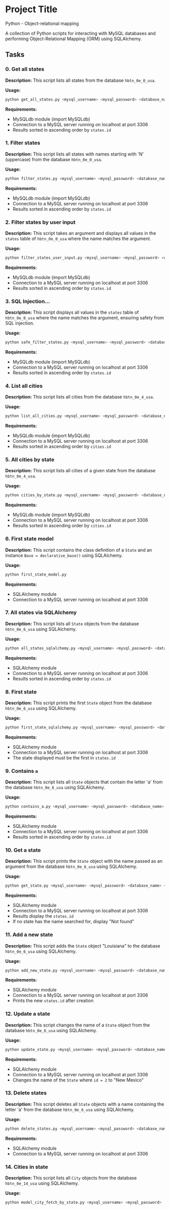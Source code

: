 
# Project Title
Python - Object-relational mapping

A collection of Python scripts for interacting with MySQL databases and performing Object-Relational Mapping (ORM) using SQLAlchemy.

## Tasks

### 0. Get all states

**Description:** This script lists all states from the database `hbtn_0e_0_usa`.

**Usage:**
```bash
python get_all_states.py <mysql_username> <mysql_password> <database_name>
```

**Requirements:**
- MySQLdb module (import MySQLdb)
- Connection to a MySQL server running on localhost at port 3306
- Results sorted in ascending order by `states.id`

### 1. Filter states

**Description:** This script lists all states with names starting with 'N' (uppercase) from the database `hbtn_0e_0_usa`.

**Usage:**
```bash
python filter_states.py <mysql_username> <mysql_password> <database_name>
```

**Requirements:**
- MySQLdb module (import MySQLdb)
- Connection to a MySQL server running on localhost at port 3306
- Results sorted in ascending order by `states.id`

### 2. Filter states by user input

**Description:** This script takes an argument and displays all values in the `states` table of `hbtn_0e_0_usa` where the name matches the argument.

**Usage:**
```bash
python filter_states_user_input.py <mysql_username> <mysql_password> <database_name> <state_name>
```

**Requirements:**
- MySQLdb module (import MySQLdb)
- Connection to a MySQL server running on localhost at port 3306
- Results sorted in ascending order by `states.id`

### 3. SQL Injection...

**Description:** This script displays all values in the `states` table of `hbtn_0e_0_usa` where the name matches the argument, ensuring safety from SQL injection.

**Usage:**
```bash
python safe_filter_states.py <mysql_username> <mysql_password> <database_name> <state_name>
```

**Requirements:**
- MySQLdb module (import MySQLdb)
- Connection to a MySQL server running on localhost at port 3306
- Results sorted in ascending order by `states.id`

### 4. List all cities

**Description:** This script lists all cities from the database `hbtn_0e_4_usa`.

**Usage:**
```bash
python list_all_cities.py <mysql_username> <mysql_password> <database_name>
```

**Requirements:**
- MySQLdb module (import MySQLdb)
- Connection to a MySQL server running on localhost at port 3306
- Results sorted in ascending order by `cities.id`

### 5. All cities by state

**Description:** This script lists all cities of a given state from the database `hbtn_0e_4_usa`.

**Usage:**
```bash
python cities_by_state.py <mysql_username> <mysql_password> <database_name> <state_name>
```

**Requirements:**
- MySQLdb module (import MySQLdb)
- Connection to a MySQL server running on localhost at port 3306
- Results sorted in ascending order by `cities.id`

### 6. First state model

**Description:** This script contains the class definition of a `State` and an instance `Base = declarative_base()` using SQLAlchemy.

**Usage:**
```bash
python first_state_model.py
```

**Requirements:**
- SQLAlchemy module
- Connection to a MySQL server running on localhost at port 3306

### 7. All states via SQLAlchemy

**Description:** This script lists all `State` objects from the database `hbtn_0e_6_usa` using SQLAlchemy.

**Usage:**
```bash
python all_states_sqlalchemy.py <mysql_username> <mysql_password> <database_name>
```

**Requirements:**
- SQLAlchemy module
- Connection to a MySQL server running on localhost at port 3306
- Results sorted in ascending order by `states.id`

### 8. First state

**Description:** This script prints the first `State` object from the database `hbtn_0e_6_usa` using SQLAlchemy.

**Usage:**
```bash
python first_state_sqlalchemy.py <mysql_username> <mysql_password> <database_name>
```

**Requirements:**
- SQLAlchemy module
- Connection to a MySQL server running on localhost at port 3306
- The state displayed must be the first in `states.id`

### 9. Contains `a`

**Description:** This script lists all `State` objects that contain the letter 'a' from the database `hbtn_0e_6_usa` using SQLAlchemy.

**Usage:**
```bash
python contains_a.py <mysql_username> <mysql_password> <database_name>
```

**Requirements:**
- SQLAlchemy module
- Connection to a MySQL server running on localhost at port 3306
- Results sorted in ascending order by `states.id`

### 10. Get a state

**Description:** This script prints the `State` object with the name passed as an argument from the database `hbtn_0e_6_usa` using SQLAlchemy.

**Usage:**
```bash
python get_state.py <mysql_username> <mysql_password> <database_name> <state_name>
```

**Requirements:**
- SQLAlchemy module
- Connection to a MySQL server running on localhost at port 3306
- Results display the `states.id`
- If no state has the name searched for, display "Not found"

### 11. Add a new state

**Description:** This script adds the `State` object "Louisiana" to the database `hbtn_0e_6_usa` using SQLAlchemy.

**Usage:**
```bash
python add_new_state.py <mysql_username> <mysql_password> <database_name>
```

**Requirements:**
- SQLAlchemy module
- Connection to a MySQL server running on localhost at port 3306
- Prints the new `states.id` after creation

### 12. Update a state

**Description:** This script changes the name of a `State` object from the database `hbtn_0e_6_usa` using SQLAlchemy.

**Usage:**
```bash
python update_state.py <mysql_username> <mysql_password> <database_name>
```

**Requirements:**
- SQLAlchemy module
- Connection to a MySQL server running on localhost at port 3306
- Changes the name of the `State` where `id = 2` to "New Mexico"

### 13. Delete states

**Description:** This script deletes all `State` objects with a name containing the letter 'a' from the database `hbtn_0e_6_usa` using SQLAlchemy.

**Usage:**
```bash
python delete_states.py <mysql_username> <mysql_password> <database_name>
```

**Requirements:**
- SQLAlchemy module
- Connection to a MySQL server running on localhost at port 3306

### 14. Cities in state

**Description:** This script lists all `City` objects from the database `hbtn_0e_14_usa` using SQLAlchemy.

**Usage:**
```bash
python model_city_fetch_by_state.py <mysql_username> <mysql_password>
